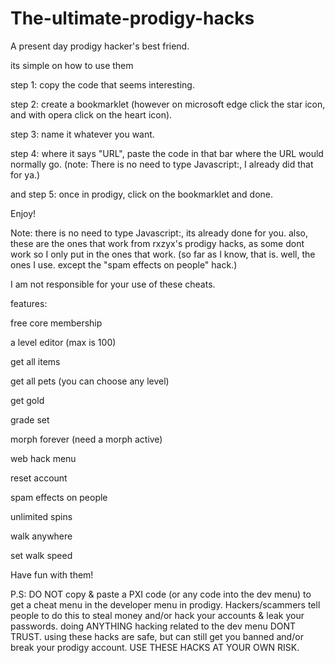# The-ultimate-prodigy-hacks
A present day prodigy hacker's best friend.

its simple on how to use them

step 1: copy the code that seems interesting.

step 2: create a bookmarklet (however on microsoft edge click the star icon, and with opera click on the heart icon).

step 3: name it whatever you want.

step 4: where it says "URL", paste the code in that bar where the URL would normally go. (note: There is no need to type Javascript:, I already did that for ya.)

and step 5: once in prodigy, click on the bookmarklet and done.


Enjoy!


Note: there is no need to type Javascript:, its already done for you. also, these are the ones that work from rxzyx's prodigy hacks, as some dont work so I only put in the ones that work. (so far as I know, that is. well, the ones I use. except the "spam effects on people" hack.)

I am not responsible for your use of these cheats.

features:

free core membership

a level editor (max is 100)

get all items

get all pets (you can choose any level)

get gold

grade set

morph forever (need a morph active)

web hack menu

reset account

spam effects on people

unlimited spins

walk anywhere

set walk speed

Have fun with them!

P.S: DO NOT copy & paste a PXI code (or any code into the dev menu) to get a cheat menu in the developer menu in prodigy. Hackers/scammers tell people to do this to steal money and/or hack your accounts & leak your passwords. doing ANYTHING hacking related to the dev menu DONT TRUST. using these hacks are safe, but can still get you banned and/or break your prodigy account. USE THESE HACKS AT YOUR OWN RISK.
